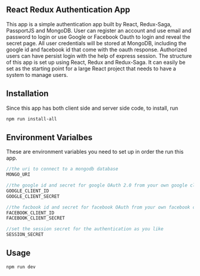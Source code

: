 ## React Redux Authentication App
This app is a simple authentication app built by React, Redux-Saga, PassportJS and MongoDB. User can register an account and use email and password to login or use Google or Facebook Oauth to login and reveal the secret page. All user credentials will be stored at MongoDB, including the google id and facebook id that come with the oauth response. Authorized users can have persist login with the help of express session. The structure of this app is set up using React, Redux and Redux-Saga. It can easily be set as the starting point for a large React project that needs to have a system to manage users.

## Installation
Since this app has both client side and server side code, to install, run

````bash
npm run install-all
````

## Environment Varialbes
These are environment variables you need to set up in order the run this app.
````javascript
//the uri to connect to a mongodb database
MONGO_URI

//the google id and secret for google OAuth 2.0 from your own google cloud platform
GOOGLE_CLIENT_ID
GOOGLE_CLIENT_SECRET

//the facbook id and secret for facebook OAuth from your own facebook cloud platform
FACEBOOK_CLIENT_ID
FACEBOOK_CLIENT_SECRET

//set the session secret for the authentication as you like
SESSION_SECRET
````
## Usage
````bash
npm run dev
````
